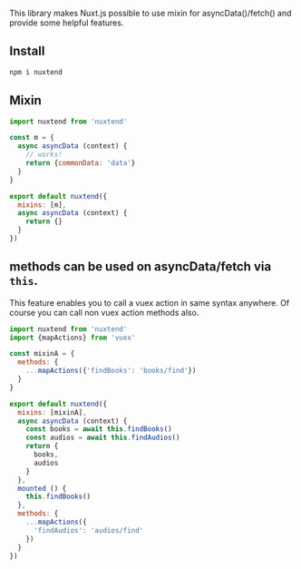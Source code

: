 This library makes Nuxt.js possible to use mixin for asyncData()/fetch() and provide some helpful features.

## Install

```bash
npm i nuxtend
```

## Mixin

```js
import nuxtend from 'nuxtend'

const m = {
  async asyncData (context) {
    // works!
    return {commonData: 'data'}
  }
}

export default nuxtend({
  mixins: [m],
  async asyncData (context) {
    return {}
  }
})
```

## methods can be used on asyncData/fetch via `this`.

This feature enables you to call a vuex action in same syntax anywhere. 
Of course you can call non vuex action methods also.

```js
import nuxtend from 'nuxtend'
import {mapActions} from 'vuex'

const mixinA = {
  methods: {
    ...mapActions({'findBooks': 'books/find'})
  }
}

export default nuxtend({
  mixins: [mixinA],
  async asyncData (context) {
    const books = await this.findBooks()
    const audios = await this.findAudios()
    return {
      books,
      audios
    }
  },
  mounted () {
    this.findBooks()
  },
  methods: {
    ...mapActions({
      'findAudios': 'audios/find'
    })
  }
})
```

